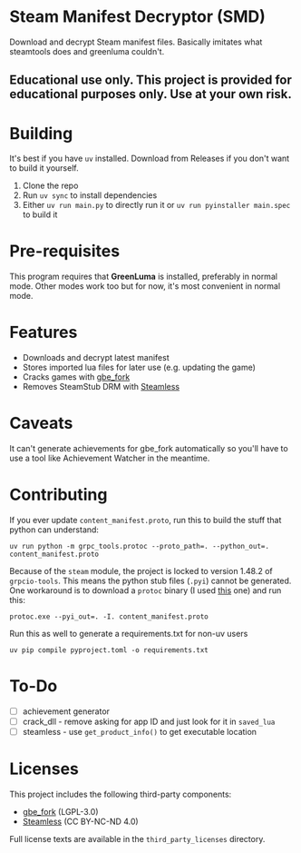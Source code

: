 # Steam Manifest Decryptor (SMD)
Download and decrypt Steam manifest files. Basically imitates what steamtools does and greenluma couldn't.

## **Educational use only.** This project is provided for educational purposes only. Use at your own risk.

# Building
It's best if you have `uv` installed. Download from Releases if you don't want to build it yourself.

1. Clone the repo
2. Run `uv sync` to install dependencies  
3. Either `uv run main.py` to directly run it or `uv run pyinstaller main.spec` to build it

# Pre-requisites
This program requires that **GreenLuma** is installed, preferably in normal mode. Other modes work too but for now, it's most convenient in normal mode.


# Features
- Downloads and decrypt latest manifest
- Stores imported lua files for later use (e.g. updating the game)
- Cracks games with [gbe_fork](https://github.com/Detanup01/gbe_fork/)
- Removes SteamStub DRM with [Steamless](https://github.com/atom0s/Steamless/)

# Caveats
It can't generate achievements for gbe_fork automatically so you'll have to use a tool like Achievement Watcher in the meantime.

# Contributing

If you ever update `content_manifest.proto`, run this to build the stuff that python can understand:
```
uv run python -m grpc_tools.protoc --proto_path=. --python_out=. content_manifest.proto
```
Because of the `steam` module, the project is locked to version 1.48.2 of `grpcio-tools`. This means the python stub files (`.pyi`) cannot be generated. One workaround is to download a `protoc` binary (I used [this](https://github.com/protocolbuffers/protobuf/releases/tag/v32.1) one) and run this:
```
protoc.exe --pyi_out=. -I. content_manifest.proto
```

Run this as well to generate a requirements.txt for non-uv users
```
uv pip compile pyproject.toml -o requirements.txt
```

# To-Do
- [ ] achievement generator
- [ ] crack_dll - remove asking for app ID and just look for it in `saved_lua`
- [ ] steamless - use `get_product_info()` to get executable location

# Licenses
This project includes the following third-party components:
- [gbe_fork](https://github.com/Detanup01/gbe_fork/) (LGPL-3.0)
- [Steamless](https://github.com/atom0s/Steamless/) (CC BY-NC-ND 4.0)

Full license texts are available in the `third_party_licenses` directory.
